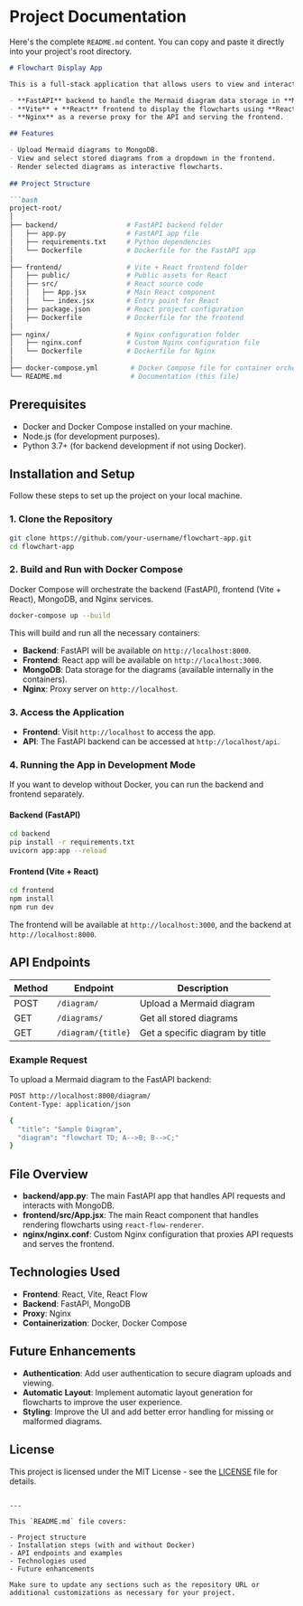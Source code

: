 # Project Documentation 
Here's the complete `README.md` content. You can copy and paste it directly into your project's root directory.

```md
# Flowchart Display App

This is a full-stack application that allows users to view and interact with flowcharts. The application includes:

- **FastAPI** backend to handle the Mermaid diagram data storage in **MongoDB**.
- **Vite** + **React** frontend to display the flowcharts using **React Flow**.
- **Nginx** as a reverse proxy for the API and serving the frontend.

## Features

- Upload Mermaid diagrams to MongoDB.
- View and select stored diagrams from a dropdown in the frontend.
- Render selected diagrams as interactive flowcharts.
  
## Project Structure

```bash
project-root/
│
├── backend/                 # FastAPI backend folder
│   ├── app.py               # FastAPI app file
│   ├── requirements.txt     # Python dependencies
│   └── Dockerfile           # Dockerfile for the FastAPI app
│
├── frontend/                # Vite + React frontend folder
│   ├── public/              # Public assets for React
│   ├── src/                 # React source code
│   │   ├── App.jsx          # Main React component
│   │   └── index.jsx        # Entry point for React
│   ├── package.json         # React project configuration
│   ├── Dockerfile           # Dockerfile for the frontend
│
├── nginx/                   # Nginx configuration folder
│   ├── nginx.conf           # Custom Nginx configuration file
│   └── Dockerfile           # Dockerfile for Nginx
│
├── docker-compose.yml        # Docker Compose file for container orchestration
└── README.md                 # Documentation (this file)
```

## Prerequisites

- Docker and Docker Compose installed on your machine.
- Node.js (for development purposes).
- Python 3.7+ (for backend development if not using Docker).

## Installation and Setup

Follow these steps to set up the project on your local machine.

### 1. Clone the Repository

```bash
git clone https://github.com/your-username/flowchart-app.git
cd flowchart-app
```

### 2. Build and Run with Docker Compose

Docker Compose will orchestrate the backend (FastAPI), frontend (Vite + React), MongoDB, and Nginx services.

```bash
docker-compose up --build
```

This will build and run all the necessary containers:

- **Backend**: FastAPI will be available on `http://localhost:8000`.
- **Frontend**: React app will be available on `http://localhost:3000`.
- **MongoDB**: Data storage for the diagrams (available internally in the containers).
- **Nginx**: Proxy server on `http://localhost`.

### 3. Access the Application

- **Frontend**: Visit `http://localhost` to access the app.
- **API**: The FastAPI backend can be accessed at `http://localhost/api`.

### 4. Running the App in Development Mode

If you want to develop without Docker, you can run the backend and frontend separately.

#### Backend (FastAPI)

```bash
cd backend
pip install -r requirements.txt
uvicorn app:app --reload
```

#### Frontend (Vite + React)

```bash
cd frontend
npm install
npm run dev
```

The frontend will be available at `http://localhost:3000`, and the backend at `http://localhost:8000`.

## API Endpoints

| Method | Endpoint          | Description                      |
|--------|-------------------|----------------------------------|
| POST   | `/diagram/`        | Upload a Mermaid diagram         |
| GET    | `/diagrams/`       | Get all stored diagrams          |
| GET    | `/diagram/{title}` | Get a specific diagram by title  |

### Example Request

To upload a Mermaid diagram to the FastAPI backend:

```bash
POST http://localhost:8000/diagram/
Content-Type: application/json

{
  "title": "Sample Diagram",
  "diagram": "flowchart TD; A-->B; B-->C;"
}
```

## File Overview

- **backend/app.py**: The main FastAPI app that handles API requests and interacts with MongoDB.
- **frontend/src/App.jsx**: The main React component that handles rendering flowcharts using `react-flow-renderer`.
- **nginx/nginx.conf**: Custom Nginx configuration that proxies API requests and serves the frontend.

## Technologies Used

- **Frontend**: React, Vite, React Flow
- **Backend**: FastAPI, MongoDB
- **Proxy**: Nginx
- **Containerization**: Docker, Docker Compose

## Future Enhancements

- **Authentication**: Add user authentication to secure diagram uploads and viewing.
- **Automatic Layout**: Implement automatic layout generation for flowcharts to improve the user experience.
- **Styling**: Improve the UI and add better error handling for missing or malformed diagrams.

## License

This project is licensed under the MIT License - see the [LICENSE](LICENSE) file for details.
```

---

This `README.md` file covers:

- Project structure
- Installation steps (with and without Docker)
- API endpoints and examples
- Technologies used
- Future enhancements

Make sure to update any sections such as the repository URL or additional customizations as necessary for your project.